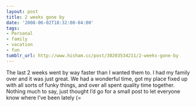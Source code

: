 ```yaml
---
layout: post
title: 2 weeks gone by
date: '2008-06-02T18:32:00-04:00'
tags:
- Personal
- family
- vacation
- fun
tumblr_url: http://www.hisham.cc/post/30203534211/2-weeks-gone-by
---
```

The last 2 weeks went by way faster than I wanted them to. I had my family over and it was just great. We had a wonderful time, got my place fixed up with all sorts of funky things, and over all spent quality time together. Nothing much to say, just thought I’d go for a small post to let everyone know where I’ve been lately (=
